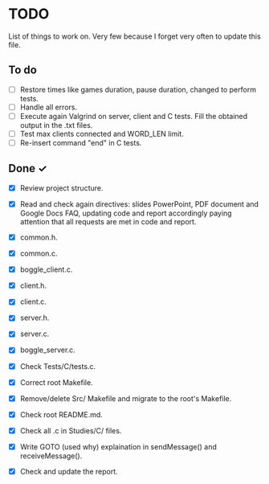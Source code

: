 # TODO

List of things to work on. Very few because I forget very often to update this file.

## To do

- [ ] Restore times like games duration, pause duration, changed to perform tests.
- [ ] Handle all errors.
- [ ] Execute again Valgrind on server, client and C tests. Fill the obtained output in the .txt files.
- [ ] Test max clients connected and WORD_LEN limit.
- [ ] Re-insert command "end" in C tests.

## Done ✓

- [x] Review project structure.
- [x] Read and check again directives: slides PowerPoint, PDF document and Google Docs FAQ, updating code and report accordingly paying attention that all requests are met in code and report. 
- [x] common.h.
- [x] common.c.
- [x] boggle_client.c.
- [x] client.h.
- [x] client.c.
- [x] server.h.
- [x] server.c.
- [x] boggle_server.c.
- [x] Check Tests/C/tests.c.
- [x] Correct root Makefile.
- [x] Remove/delete Src/ Makefile and migrate to the root's Makefile.
- [x] Check root README.md.
- [x] Check all .c in Studies/C/ files.
- [x] Write GOTO (used why) explaination in sendMessage() and receiveMessage().
- [x] Check and update the report.


